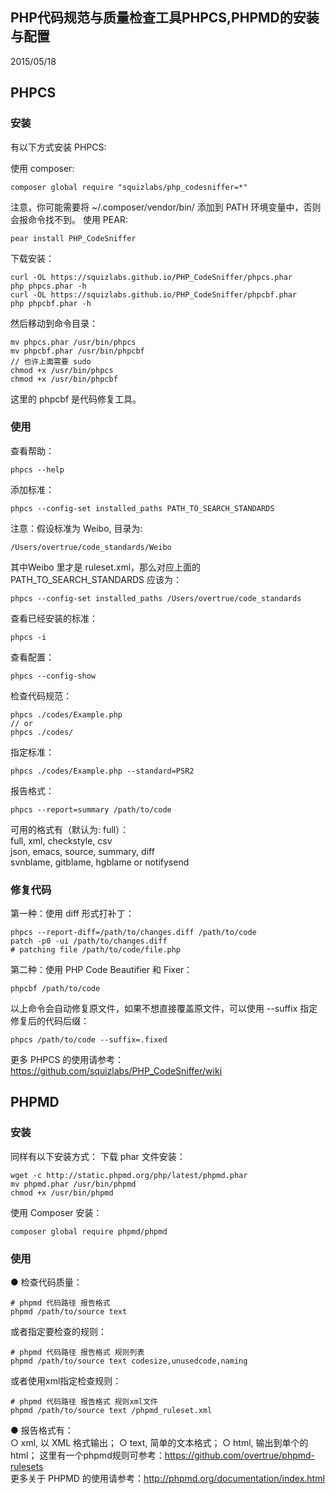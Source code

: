 ## PHP代码规范与质量检查工具PHPCS,PHPMD的安装与配置
 2015/05/18
## PHPCS
### 安装
有以下方式安装 PHPCS:  

使用 composer:

    composer global require "squizlabs/php_codesniffer=*"

注意，你可能需要将 ~/.composer/vendor/bin/ 添加到 PATH 环境变量中，否则会报命令找不到。
使用 PEAR:

    pear install PHP_CodeSniffer

下载安装：

    curl -OL https://squizlabs.github.io/PHP_CodeSniffer/phpcs.phar
    php phpcs.phar -h
    curl -OL https://squizlabs.github.io/PHP_CodeSniffer/phpcbf.phar
    php phpcbf.phar -h

然后移动到命令目录：

    mv phpcs.phar /usr/bin/phpcs
    mv phpcbf.phar /usr/bin/phpcbf
    // 也许上面需要 sudo
    chmod +x /usr/bin/phpcs
    chmod +x /usr/bin/phpcbf

这里的 phpcbf 是代码修复工具。

### 使用
查看帮助：

    phpcs --help

添加标准：

    phpcs --config-set installed_paths PATH_TO_SEARCH_STANDARDS

注意：假设标准为 Weibo, 目录为:

    /Users/overtrue/code_standards/Weibo

其中Weibo 里才是 ruleset.xml，那么对应上面的 PATH_TO_SEARCH_STANDARDS 应该为：

    phpcs --config-set installed_paths /Users/overtrue/code_standards

查看已经安装的标准：

    phpcs -i

查看配置：

    phpcs --config-show

检查代码规范：

    phpcs ./codes/Example.php
    // or
    phpcs ./codes/

指定标准：

    phpcs ./codes/Example.php --standard=PSR2

报告格式：

    phpcs --report=summary /path/to/code

可用的格式有（默认为: full）：  
full, xml, checkstyle, csv  
json, emacs, source, summary, diff  
svnblame, gitblame, hgblame or notifysend

### 修复代码   
第一种：使用 diff 形式打补丁：

    phpcs --report-diff=/path/to/changes.diff /path/to/code
    patch -p0 -ui /path/to/changes.diff
    # patching file /path/to/code/file.php

第二种：使用 PHP Code Beautifier 和 Fixer：

    phpcbf /path/to/code

以上命令会自动修复原文件，如果不想直接覆盖原文件，可以使用 --suffix 指定修复后的代码后缀：

    phpcs /path/to/code --suffix=.fixed

更多 PHPCS 的使用请参考：https://github.com/squizlabs/PHP_CodeSniffer/wiki


## PHPMD

### 安装

同样有以下安装方式：
下载 phar 文件安装：

    wget -c http://static.phpmd.org/php/latest/phpmd.phar
    mv phpmd.phar /usr/bin/phpmd
    chmod +x /usr/bin/phpmd

使用 Composer 安装：

    composer global require phpmd/phpmd

### 使用
  ● 检查代码质量：

    # phpmd 代码路径 报告格式
    phpmd /path/to/source text

或者指定要检查的规则：

    # phpmd 代码路径 报告格式 规则列表
    phpmd /path/to/source text codesize,unusedcode,naming

或者使用xml指定检查规则：

    # phpmd 代码路径 报告格式 规则xml文件
    phpmd /path/to/source text /phpmd_ruleset.xml

  ● 报告格式有：  
      ○ xml, 以 XML 格式输出；
      ○ text, 简单的文本格式；
      ○ html, 输出到单个的html；
这里有一个phpmd规则可参考：https://github.com/overtrue/phpmd-rulesets   
更多关于 PHPMD 的使用请参考：http://phpmd.org/documentation/index.html